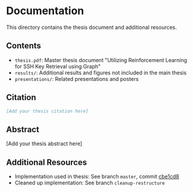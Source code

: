 # Documentation

This directory contains the thesis document and additional resources.

## Contents

- `thesis.pdf`: Master thesis document "Utilizing Reinforcement Learning for SSH Key Retrieval using Graph"
- `results/`: Additional results and figures not included in the main thesis
- `presentations/`: Related presentations and posters

## Citation

```bibtex
[Add your thesis citation here]
```

## Abstract

[Add your thesis abstract here]

## Additional Resources

- Implementation used in thesis: See branch `master`, commit [cbe1cd8](https://github.com/CyrilGomes/RLKEX/commit/cbe1cd8d46d8f5c301fd0e241eeec8a2538802f9)
- Cleaned up implementation: See branch `cleanup-restructure`
